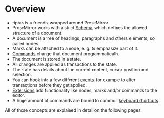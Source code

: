# Overview

* tiptap is a friendly wrapped around ProseMirror.
* ProseMirror works with a strict [Schema](/api/schema), which defines the allowed structure of a document.
* A document is a tree of headings, paragraphs and others elements, so called nodes.
* Marks can be attached to a node, e. g. to emphasize part of it.
* [Commands](/api/commands) change that document programmatically.
* The document is stored in a state.
* All changes are applied as transactions to the state.
* The state has details about the current content, cursor position and selection.
* You can hook into a few different [events](/api/events), for example to alter transactions before they get applied.
* [Extensions](/api/extensions) add functionality like nodes, marks and/or commands to the editor.
* A huge amount of commands are bound to common [keyboard shortcuts](/api/keyboard-shortcuts).

All of those concepts are explained in detail on the following pages.
